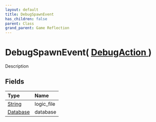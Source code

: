```yaml
---
layout: default
title: DebugSpawnEvent
has_children: false
parent: Class
grand_parent: Game Reflection
---
```

# DebugSpawnEvent( [ DebugAction ](/riftbreaker-wiki/docs/game-reflection/classes/debug_action/) )
Description 

## Fields

| Type | Name |
|:----------|:--------------|
| [String](/riftbreaker-wiki/docs/game-reflection/components/string/) | logic_file |
| [Database](/riftbreaker-wiki/docs/game-reflection/components/database/) | database |

